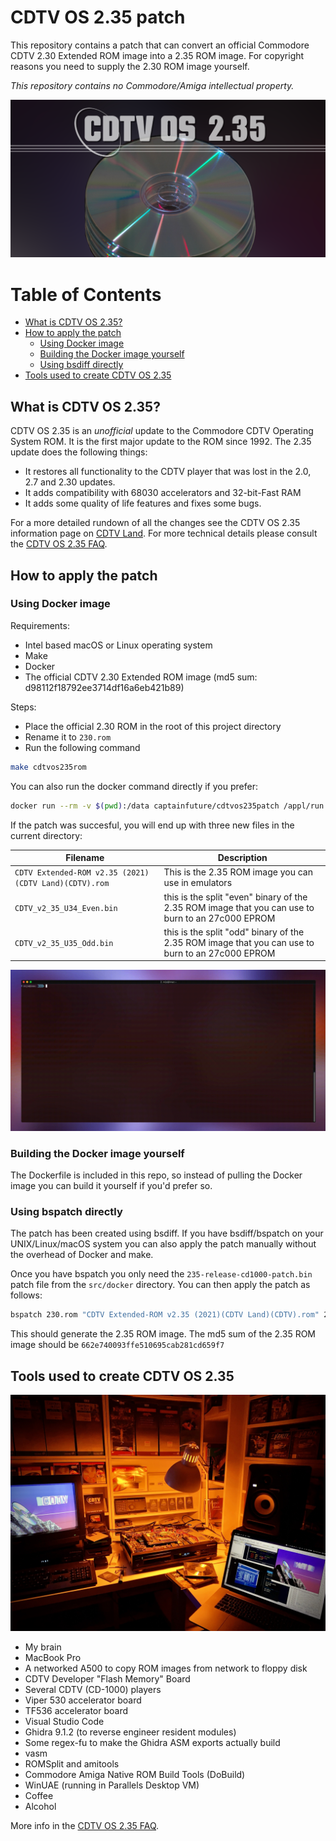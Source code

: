 # CDTV OS 2.35 patch

This repository contains a patch that can convert an official Commodore CDTV 2.30 Extended ROM image into a 2.35 ROM image. For copyright reasons you need to supply the 2.30 ROM image yourself.

_This repository contains no Commodore/Amiga intellectual property._

![CDTV OS 2.35](pics/cdtvos235.png)

# Table of Contents

  - [What is CDTV OS 2.35?](#what-is-cdtv-os-235)
  - [How to apply the patch](#how-to-apply-the-patch)
    - [Using Docker image](#using-docker-image)
    - [Building the Docker image yourself](#building-the-docker-image-yourself)
    - [Using bsdiff directly](#using-bsdiff-directly)
  - [Tools used to create CDTV OS 2.35](#tools-used-to-create-cdtv-os-235)

## What is CDTV OS 2.35?
CDTV OS 2.35 is an _unofficial_ update to the Commodore CDTV Operating System ROM. It is the first major update to the ROM since 1992. The 2.35 update does the following things:

- It restores all functionality to the CDTV player that was lost in the 2.0, 2.7 and 2.30 updates.
- It adds compatibility with 68030 accelerators and 32-bit-Fast RAM
- It adds some quality of life features and fixes some bugs.

For a more detailed rundown of all the changes see the CDTV OS 2.35 information page on [CDTV Land](https://cdtvland.com/os235). For more technical details please consult the [CDTV OS 2.35 FAQ](README-faq.md).


## How to apply the patch

### Using Docker image

Requirements:

- Intel based macOS or Linux operating system
- Make
- Docker
- The official CDTV 2.30 Extended ROM image (md5 sum: d98112f18792ee3714df16a6eb421b89)

Steps:

- Place the official 2.30 ROM in the root of this project directory
- Rename it to `230.rom`
- Run the following command

```sh
make cdtvos235rom
```

You can also run the docker command directly if you prefer:

```sh
docker run --rm -v $(pwd):/data captainfuture/cdtvos235patch /appl/run.sh
```

If the patch was succesful, you will end up with three new files in the current directory:

| Filename            | Description |
|---------------------|-------------|
|`CDTV Extended-ROM v2.35 (2021)(CDTV Land)(CDTV).rom`| This is the 2.35 ROM image you can use in emulators|
|`CDTV_v2_35_U34_Even.bin`          | this is the split "even" binary of the 2.35 ROM image that you can use to burn to an 27c000 EPROM |
|`CDTV_v2_35_U35_Odd.bin`| this is the split "odd" binary of the 2.35 ROM image that you can use to burn to an 27c000 EPROM |

![bla](pics/examplemake.gif)

### Building the Docker image yourself
The Dockerfile is included in this repo, so instead of pulling the Docker image you can build it yourself if you'd prefer so. 


### Using bspatch directly
The patch has been created using bsdiff. If you have bsdiff/bspatch on your UNIX/Linux/macOS system you can also apply the patch manually without the overhead of Docker and make.

Once you have bspatch you only need the `235-release-cd1000-patch.bin` patch file from the `src/docker` directory. You can then apply the patch as follows:

```sh
bspatch 230.rom "CDTV Extended-ROM v2.35 (2021)(CDTV Land)(CDTV).rom" 235-release-cd1000-patch.bin
```
This should generate the 2.35 ROM image. The md5 sum of the 2.35 ROM image should be `662e740093ffe510695cab281cd659f7`

## Tools used to create CDTV OS 2.35

![CDTV OS 2.35 workplace](pics/cdtvos235workplace.jpg)

- My brain
- MacBook Pro
- A networked A500 to copy ROM images from network to floppy disk
- CDTV Developer "Flash Memory" Board
- Several CDTV (CD-1000) players
- Viper 530 accelerator board
- TF536 accelerator board
- Visual Studio Code
- Ghidra 9.1.2 (to reverse engineer resident modules)
- Some regex-fu to make the Ghidra ASM exports actually build
- vasm
- ROMSplit and amitools
- Commodore Amiga Native ROM Build Tools (DoBuild)
- WinUAE (running in Parallels Desktop VM)
- Coffee
- Alcohol

More info in the [CDTV OS 2.35 FAQ](README-faq.md).